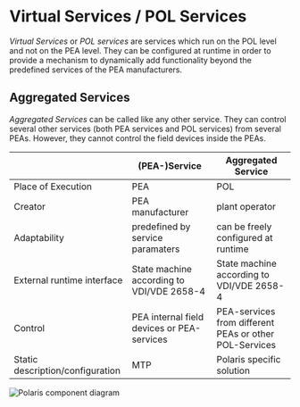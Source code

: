 Virtual Services / POL Services
===============================

*Virtual Services* or *POL services* are services which run on the POL level and not on the PEA level. They can be
configured at runtime in order to provide a mechanism to dynamically add functionality beyond the predefined services of
the PEA manufacturers.

## Aggregated Services

*Aggregated Services* can be called like any other service. They can control several other services (both PEA services
and POL services) from several PEAs. However, they cannot control the field devices inside the PEAs.

|                                  | (PEA-)Service                              | Aggregated Service                                     |
|----------------------------------|--------------------------------------------|--------------------------------------------------------|
| Place of Execution               | PEA                                        | POL                                                    |
| Creator                          | PEA manufacturer                           | plant operator                                         |
| Adaptability                     | predefined by service paramaters           | can be freely configured at runtime                    |
| External runtime  interface      | State machine according to VDI/VDE 2658-4  | State machine according to VDI/VDE 2658-4              |
| Control                          | PEA internal field devices or PEA-services | PEA-services from different PEAs or other POL-Services |
| Static description/configuration | MTP                                        | Polaris specific solution                              |

![Polaris component diagram](http://www.plantuml.com/plantuml/proxy?src=https://raw.githubusercontent.com/p2o-lab/polaris-backend/develop/doc/virtualService/aggregated-service-context.puml)

